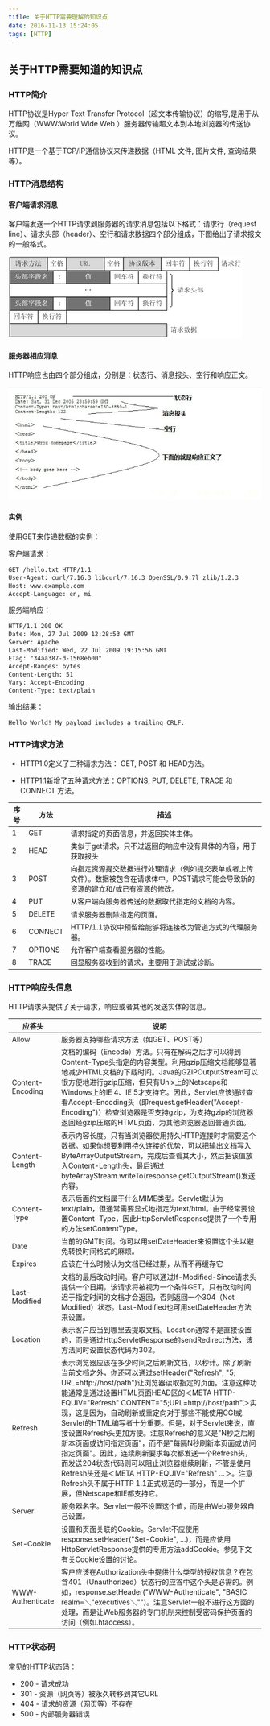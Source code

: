 ```yaml
---
title: 关于HTTP需要理解的知识点
date: 2016-11-13 15:24:05
tags: [HTTP]
---
```



## 关于HTTP需要知道的知识点

### HTTP简介

HTTP协议是Hyper Text Transfer Protocol（超文本传输协议）的缩写,是用于从万维网（WWW:World Wide Web ）服务器传输超文本到本地浏览器的传送协议。

HTTP是一个基于TCP/IP通信协议来传递数据（HTML 文件, 图片文件, 查询结果等）。

### HTTP消息结构

#### 客户端请求消息

客户端发送一个HTTP请求到服务器的请求消息包括以下格式：请求行（request line）、请求头部（header）、空行和请求数据四个部分组成，下图给出了请求报文的一般格式。

![“请求报文”](../images/request.png) 


#### 服务器相应消息

HTTP响应也由四个部分组成，分别是：状态行、消息报头、空行和响应正文。

![“服务器响应”](../images/httpmessage.jpg) 


#### 实例

使用GET来传递数据的实例：

客户端请求：

	GET /hello.txt HTTP/1.1
	User-Agent: curl/7.16.3 libcurl/7.16.3 OpenSSL/0.9.7l zlib/1.2.3
	Host: www.example.com
	Accept-Language: en, mi
	
服务端响应：

	HTTP/1.1 200 OK
	Date: Mon, 27 Jul 2009 12:28:53 GMT
	Server: Apache
	Last-Modified: Wed, 22 Jul 2009 19:15:56 GMT
	ETag: "34aa387-d-1568eb00"
	Accept-Ranges: bytes
	Content-Length: 51
	Vary: Accept-Encoding
	Content-Type: text/plain
	
输出结果：

	Hello World! My payload includes a trailing CRLF.
	
### HTTP请求方法

* HTTP1.0定义了三种请求方法： GET, POST 和 HEAD方法。

* HTTP1.1新增了五种请求方法：OPTIONS, PUT, DELETE, TRACE 和 CONNECT 方法。

序号 | 方法 | 描述 
---- |---- |----
1|GET|请求指定的页面信息，并返回实体主体。
2|HEAD|类似于get请求，只不过返回的响应中没有具体的内容，用于获取报头
3|POST|向指定资源提交数据进行处理请求（例如提交表单或者上传文件）。数据被包含在请求体中。POST请求可能会导致新的资源的建立和/或已有资源的修改。
4|PUT|从客户端向服务器传送的数据取代指定的文档的内容。
5|DELETE|请求服务器删除指定的页面。
6|CONNECT|HTTP/1.1协议中预留给能够将连接改为管道方式的代理服务器。
7|OPTIONS|允许客户端查看服务器的性能。
8|TRACE|回显服务器收到的请求，主要用于测试或诊断。


### HTTP响应头信息

HTTP请求头提供了关于请求，响应或者其他的发送实体的信息。

应答头 | 说明
---- |----
Allow | 服务器支持哪些请求方法（如GET、POST等）
Content-Encoding	|文档的编码（Encode）方法。只有在解码之后才可以得到Content-Type头指定的内容类型。利用gzip压缩文档能够显著地减少HTML文档的下载时间。Java的GZIPOutputStream可以很方便地进行gzip压缩，但只有Unix上的Netscape和Windows上的IE 4、IE 5才支持它。因此，Servlet应该通过查看Accept-Encoding头（即request.getHeader("Accept-Encoding")）检查浏览器是否支持gzip，为支持gzip的浏览器返回经gzip压缩的HTML页面，为其他浏览器返回普通页面。
Content-Length|表示内容长度。只有当浏览器使用持久HTTP连接时才需要这个数据。如果你想要利用持久连接的优势，可以把输出文档写入 ByteArrayOutputStream，完成后查看其大小，然后把该值放入Content-Length头，最后通过byteArrayStream.writeTo(response.getOutputStream()发送内容。
Content-Type|表示后面的文档属于什么MIME类型。Servlet默认为text/plain，但通常需要显式地指定为text/html。由于经常要设置Content-Type，因此HttpServletResponse提供了一个专用的方法setContentType。
Date|当前的GMT时间。你可以用setDateHeader来设置这个头以避免转换时间格式的麻烦。
Expires|应该在什么时候认为文档已经过期，从而不再缓存它
Last-Modified	|文档的最后改动时间。客户可以通过If-Modified-Since请求头提供一个日期，该请求将被视为一个条件GET，只有改动时间迟于指定时间的文档才会返回，否则返回一个304（Not Modified）状态。Last-Modified也可用setDateHeader方法来设置。
Location|表示客户应当到哪里去提取文档。Location通常不是直接设置的，而是通过HttpServletResponse的sendRedirect方法，该方法同时设置状态代码为302。
Refresh|表示浏览器应该在多少时间之后刷新文档，以秒计。除了刷新当前文档之外，你还可以通过setHeader("Refresh", "5; URL=http://host/path")让浏览器读取指定的页面。注意这种功能通常是通过设置HTML页面HEAD区的＜META HTTP-EQUIV="Refresh" CONTENT="5;URL=http://host/path"＞实现，这是因为，自动刷新或重定向对于那些不能使用CGI或Servlet的HTML编写者十分重要。但是，对于Servlet来说，直接设置Refresh头更加方便。注意Refresh的意义是"N秒之后刷新本页面或访问指定页面"，而不是"每隔N秒刷新本页面或访问指定页面"。因此，连续刷新要求每次都发送一个Refresh头，而发送204状态代码则可以阻止浏览器继续刷新，不管是使用Refresh头还是＜META HTTP-EQUIV="Refresh" ...＞。注意Refresh头不属于HTTP 1.1正式规范的一部分，而是一个扩展，但Netscape和IE都支持它。
Server|服务器名字。Servlet一般不设置这个值，而是由Web服务器自己设置。
Set-Cookie|设置和页面关联的Cookie。Servlet不应使用response.setHeader("Set-Cookie", ...)，而是应使用HttpServletResponse提供的专用方法addCookie。参见下文有关Cookie设置的讨论。
WWW-Authenticate|客户应该在Authorization头中提供什么类型的授权信息？在包含401（Unauthorized）状态行的应答中这个头是必需的。例如，response.setHeader("WWW-Authenticate", "BASIC realm=＼"executives＼"")。注意Servlet一般不进行这方面的处理，而是让Web服务器的专门机制来控制受密码保护页面的访问（例如.htaccess）。

### HTTP状态码
常见的HTTP状态码：

* 200 - 请求成功
* 301 - 资源（网页等）被永久转移到其它URL
* 404 - 请求的资源（网页等）不存在
* 500 - 内部服务器错误
